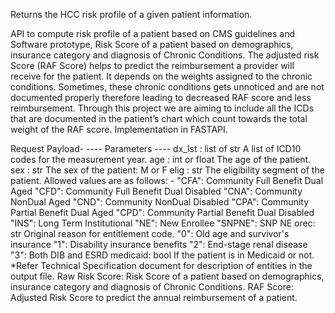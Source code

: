 Returns the HCC risk profile of a given patient information.

API to compute risk profile of a patient based on CMS guidelines and Software prototype, Risk Score of a patient based on demographics, insurance category and diagnosis of Chronic Conditions. The adjusted risk Score (RAF Score) helps to predict the reimbursement a provider will receive for the patient. It depends on the weights assigned to the chronic conditions. Sometimes, these chronic conditions gets unnoticed and are not documented properly therefore leading to decreased RAF score and less
reimbursement. Through this project we are aiming to include all the ICDs that are documented in the patient’s chart which count towards the total weight of the RAF score.
Implementation in FASTAPI.

Request Payload-
---- Parameters ----
dx_lst : list of str A list of ICD10 codes for the measurement year.
age : int or float The age of the patient.
sex : str The sex of the patient: M or F
elig : str The eligibility segment of the patient.
Allowed values are as follows: -
"CFA": Community Full Benefit Dual Aged
"CFD": Community Full Benefit Dual Disabled
"CNA": Community NonDual Aged
"CND": Community NonDual Disabled
"CPA": Community Partial Benefit Dual Aged
"CPD": Community Partial Benefit Dual Disabled
"INS": Long Term Institutional
"NE": New Enrollee
"SNPNE": SNP NE
orec: str Original reason for entitlement code.
"0": Old age and survivor's insurance
"1": Disability insurance benefits
"2": End-stage renal disease
"3": Both DIB and ESRD medicaid: bool If the patient is in Medicaid or not.
*Refer Technical Specification document for description of entities in the output file.
Raw Risk Score: Risk Score of a patient based on demographics, insurance category and diagnosis of Chronic Conditions.
RAF Score: Adjusted Risk Score to predict the annual reimbursement of a patient.

